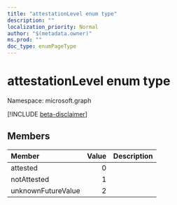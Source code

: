 ```yaml
---
title: "attestationLevel enum type"
description: ""
localization_priority: Normal
author: "$(metadata.owner)"
ms.prod: ""
doc_type: enumPageType
---
```


# attestationLevel enum type

Namespace: microsoft.graph

[!INCLUDE [beta-disclaimer](../../includes/beta-disclaimer.md)]

## Members

| Member             | Value | Description |
| :----------------- | ----: | :---------- |
| attested           | 0     |             |
| notAttested        | 1     |             |
| unknownFutureValue | 2     |             |
